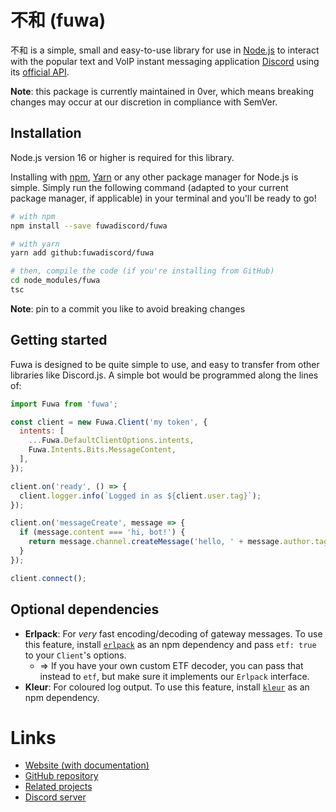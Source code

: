 # 不和 (fuwa)

不和 is a simple, small and easy-to-use library for use in
[Node.js](https://nodejs.org) to interact with the popular text and VoIP instant
messaging application [Discord](https://discord.com) using its
[official API](https://discord.com/developers/docs).

**Note**: this package is currently maintained in 0ver, which means breaking
changes may occur at our discretion in compliance with SemVer.

## Installation

Node.js version 16 or higher is required for this library.

Installing with [npm](https://npmjs.com), [Yarn](https://yarnpkg.com) or any
other package manager for Node.js is simple. Simply run the following command
(adapted to your current package manager, if applicable) in your terminal and
you'll be ready to go!

```sh
# with npm
npm install --save fuwadiscord/fuwa

# with yarn
yarn add github:fuwadiscord/fuwa

# then, compile the code (if you're installing from GitHub)
cd node_modules/fuwa
tsc
```

**Note**: pin to a commit you like to avoid breaking changes

## Getting started

Fuwa is designed to be quite simple to use, and easy to transfer from other
libraries like Discord.js. A simple bot would be programmed along the lines of:

```js
import Fuwa from 'fuwa';

const client = new Fuwa.Client('my token', {
  intents: [
    ...Fuwa.DefaultClientOptions.intents,
    Fuwa.Intents.Bits.MessageContent,
  ],
});

client.on('ready', () => {
  client.logger.info(`Logged in as ${client.user.tag}`);
});

client.on('messageCreate', message => {
  if (message.content === 'hi, bot!') {
    return message.channel.createMessage('hello, ' + message.author.tag);
  }
});

client.connect();
```

## Optional dependencies

- **Erlpack**: For _very_ fast encoding/decoding of gateway messages. To use
  this feature, install [`erlpack`](https://npm.im/erlpack) as an npm dependency
  and pass `etf: true` to your `Client`'s options.
  - => If you have your own custom ETF decoder, you can pass that instead to
    `etf`, but make sure it implements our `Erlpack` interface.
- **Kleur**: For coloured log output. To use this feature, install
  [`kleur`](https://npm.im/kleur) as an npm dependency.

# Links

- [Website (with documentation)](https://fuwadiscord.github.io/fuwa)
- [GitHub repository](https://github.com/FuwaDiscord/fuwa)
- [Related projects](https://discord.com/developers/docs/topics/community-resources)
- [Discord server](https://discord.gg/tDG9BMz5s7)
